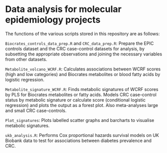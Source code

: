 # Data analysis for molecular epidemiology projects

The functions of the various scripts stored in this repository are as follows:

`Biocrates_controls_data_prep.R` and `CRC_data_prep.R`: Prepare the EPIC controls dataset and the CRC case-control datasets for analysis, by subsetting the appropriate observations and joining the necessary variables from other datasets.

`Metabolite_volcano_WCRF.R`: Calculates associations between WCRF scores (high and low categories) and Biocrates metabolites or blood fatty acids by logistic regression.

`Metabolite_signature_WCRF.R`: Finds metabolic signatures of WCRF scores by PLS for Biocrates metabolites or fatty acids. Models CRC case-control status by metabolic signature or calculate score (conditional logistic regression) and plots the output as a forest plot. Also meta-analyses large and small CRC case-controls.

`Plot_signatures`: Plots labelled scatter graphs and barcharts to visualise metabolic signatures.

`ukb_analysis.R`: Performs Cox proportional hazards survival models on UK Biobank data to test for associations between diabetes prevalence and CRC.

